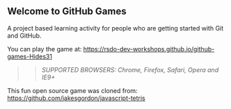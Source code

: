## Welcome to GitHub Games

A project based learning activity for people who are getting started with Git and GitHub.

You can play the game at: https://rsdo-dev-workshops.github.io/github-games-Hides31

>> _*SUPPORTED BROWSERS*: Chrome, Firefox, Safari, Opera and IE9+_

This fun open source game was cloned from: https://github.com/jakesgordon/javascript-tetris

